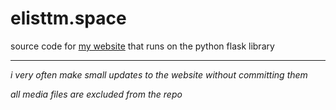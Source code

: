 # elisttm.space

source code for [my website](https://elisttm.space/) that runs on the python flask library

---

*i very often make small updates to the website without committing them*

*all media files are excluded from the repo*

